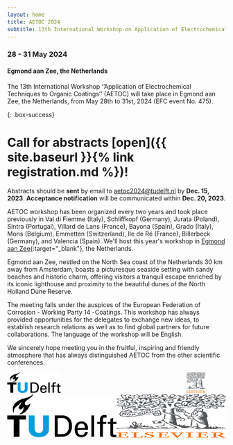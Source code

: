 ```yaml
---
layout: home
title: AETOC 2024
subtitle: 13th International Workshop on Application of Electrochemical Techniques to Organic Coatings
---
```


### 28 - 31 May 2024
#### Egmond aan Zee, the Netherlands

The 13th International Workshop ‘’Application of Electrochemical Techniques to Organic Coatings’’ (AETOC) will take place in Egmond aan Zee, the Netherlands, from May 28th to 31st, 2024 (EFC event No. 475).

{: .box-success}
# Call for abstracts [open]({{ site.baseurl }}{% link registration.md %})!

Abstracts should be **sent** by email to [aetoc2024@tudelft.nl](mailto:aetoc2024@tudelft.nl) by **Dec. 15, 2023**. **Acceptance notification** will be communicated within **Dec. 20, 2023**.

AETOC workshop has been organized every two years and took place previously in Val di Fiemme (Italy), Schliffkopf (Germany), Jurata (Poland), Sintra (Portugal), Villard de Lans (France), Bayona (Spain), Grado (Italy), Mons (Belgium), Emmetten (Switzerland), Ile de Ré (France), Billerbeck (Germany), and Valencia (Spain). We'll host this year's workshop in [Egmond aan Zee](https://en.wikipedia.org/wiki/Egmond_aan_Zee){:target="_blank"}, the Netherlands.

Egmond aan Zee, nestled on the North Sea coast of the Netherlands 30 km away from Amsterdam, boasts a picturesque seaside setting with sandy beaches and historic charm, offering visitors a tranquil escape enriched by its iconic lighthouse and proximity to the beautiful dunes of the North Holland Dune Reserve.

The meeting falls under the auspices of the European Federation of Corrosion - Working Party 14 -Coatings. This workshop has always provided opportunities for the delegates to exchange new ideas, to establish research relations as well as to find global partners for future collaborations. The language of the workshop will be English.

We sincerely hope meeting you in the fruitful, inspiring and friendly atmosphere that has always distinguished AETOC from the other scientific conferences.

<div style="display: flex; justify-content: space-between;">
  <a href="https://www.tudelft.nl/">
    <img src="./assets/img/tud_logo.jpg" alt="TUD logo" style="width: 48%;">
  </a>
  <a href="https://www.elsevier.com/">
    <img src="./assets/img/Elsevier_logo.png" alt="Elsevier logo" style="width: 48%;">
  </a>
</div>


<div style="display: flex; justify-content: space-between;">
  <a href="https://www.tudelft.nl/" target="_blank" style="flex: 1;">
    <img src="./assets/img/tud_logo.jpg" alt="TUD logo" style="width: 100%; height: auto;">
  </a>
  <a href="https://www.elsevier.com/" target="_blank" style="flex: 1;">
    <img src="./assets/img/Elsevier_logo.png" alt=""Elsevier logo" style="width: 100%; height: auto;">
  </a>
</div>

<style>
  img {
    max-height: 100px; /* Set a fixed maximum height for the images */
  }
</style>


